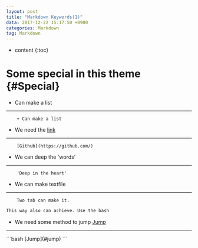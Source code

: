 ```yaml
---
layout: post
title: "Markdown Keywords(1)"
data: 2017-12-22 15:17:50 +0900
categories: Markdown
tag: Markdown
---
```


* content
{:toc}


Some special in this theme      {#Special}
==========================================
+ Can make a list
------------------------------------------
		+ Can make a list

+ We need the [link](http://github.com/)
------------------------------------------
		[Github](https://github.com/)

+ We can deep the 'words'
------------------------------------------
		'Deep in the heart'

+ We can make textfile
------------------------------------------
		Two tab can make it.

```bash
This way also can achieve. Use the bash
```

+ We need some method to jump [Jump](#jump)
------------------------------------------
<span id=jump>
```bash		
[Jump](#jump)
<span id=jump>
```
